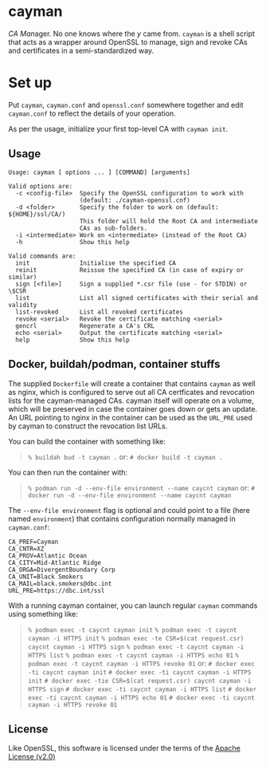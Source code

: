 # cayman

*CA Man*ager. No one knows where the *y* came from. `cayman` is a shell script
that acts as a wrapper around OpenSSL to manage, sign and revoke CAs and
certificates in a semi-standardized way.

# Set up

Put `cayman`, `cayman.conf` and `openssl.conf` somewhere together and edit
`cayman.conf` to reflect the details of your operation.

As per the usage, initialize your first top-level CA with `cayman init`.

## Usage

```
Usage: cayman [ options ... ] [COMMAND] [arguments]

Valid options are:
  -c <config-file>  Specify the OpenSSL configuration to work with
                    (default: ./cayman-openssl.cnf)
  -d <folder>       Specify the folder to work on (default: ${HOME}/ssl/CA/)
                    This folder will hold the Root CA and intermediate
                    CAs as sub-folders.
  -i <intermediate> Work on <intermediate> (instead of the Root CA)
  -h                Show this help

Valid commands are:
  init              Initialise the specified CA
  reinit            Reissue the specified CA (in case of expiry or similar)
  sign [<file>]     Sign a supplied *.csr file (use - for STDIN) or \$CSR
  list              List all signed certificates with their serial and validity
  list-revoked      List all revoked certificates
  revoke <serial>   Revoke the certificate matching <serial>
  gencrl            Regenerate a CA's CRL
  echo <serial>     Output the certificate matching <serial>
  help              Show this help
```

## Docker, buildah/podman, container stuffs

The supplied `Dockerfile` will create a container that contains `cayman` as
well as nginx, which is configured to serve out all CA certficates and
revocation lists for the cayman-managed CAs. cayman itself will operate on a
volume, which will be preserved in case the container goes down or gets an
update. An URL pointing to nginx in the container can be used as the `URL_PRE`
used by cayman to construct the revocation list URLs.

You can build the container with something like:
> `% buildah bud -t cayman .`
or:
> `# docker build -t cayman .`

You can then run the container with:
> `% podman run -d --env-file environment --name caycnt cayman`
or:
> `# docker run -d --env-file environment --name caycnt cayman`

The `--env-file environment` flag is optional and could point to a file (here
named `environment`) that contains configuration normally managed in
`cayman.conf`:
```
CA_PREF=Cayman
CA_CNTR=XZ
CA_PROV=Atlantic Ocean
CA_CITY=Mid-Atlantic Ridge
CA_ORGA=DivergentBoundary Corp
CA_UNIT=Black Smokers
CA_MAIL=black.smokers@dbc.int
URL_PRE=https://dbc.int/ssl
```

With a running cayman container, you can launch regular `cayman` commands using
something like:
> `% podman exec -t caycnt cayman init`
> `% podman exec -t caycnt cayman -i HTTPS init`
> `% podman exec -te CSR=$(cat request.csr) caycnt cayman -i HTTPS sign`
> `% podman exec -t caycnt cayman -i HTTPS list`
> `% podman exec -t caycnt cayman -i HTTPS echo 01`
> `% podman exec -t caycnt cayman -i HTTPS revoke 01`
or:
> `# docker exec -ti caycnt cayman init`
> `# docker exec -ti caycnt cayman -i HTTPS init`
> `# docker exec -tie CSR=$(cat request.csr) caycnt cayman -i HTTPS sign`
> `# docker exec -ti caycnt cayman -i HTTPS list`
> `# docker exec -ti caycnt cayman -i HTTPS echo 01`
> `# docker exec -ti caycnt cayman -i HTTPS revoke 01`

## License

Like OpenSSL, this software is licensed under the terms of the [Apache License (v2.0)](LICENSE)
